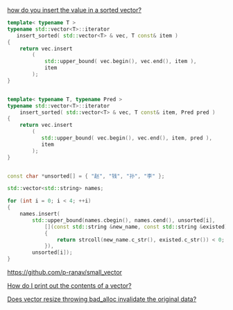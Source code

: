 [how do you insert the value in a sorted vector?](https://stackoverflow.com/questions/15843525/how-do-you-insert-the-value-in-a-sorted-vector)

```cpp
template< typename T >
typename std::vector<T>::iterator 
   insert_sorted( std::vector<T> & vec, T const& item )
{
    return vec.insert
        ( 
            std::upper_bound( vec.begin(), vec.end(), item ),
            item 
        );
}


template< typename T, typename Pred >
typename std::vector<T>::iterator
    insert_sorted( std::vector<T> & vec, T const& item, Pred pred )
{
    return vec.insert
        ( 
           std::upper_bound( vec.begin(), vec.end(), item, pred ),
           item 
        );
}


const char *unsorted[] = { "赵", "钱", "孙", "李" };

std::vector<std::string> names;

for (int i = 0; i < 4; ++i)
{
    names.insert(
        std::upper_bound(names.cbegin(), names.cend(), unsorted[i],
            [](const std::string &new_name, const std::string &existed)
            {
                return strcoll(new_name.c_str(), existed.c_str()) < 0;
            }),
        unsorted[i]);
}
```

https://github.com/p-ranav/small_vector

[How do I print out the contents of a vector?](https://stackoverflow.com/questions/10750057/how-do-i-print-out-the-contents-of-a-vector)

[Does vector resize throwing bad_alloc invalidate the original data?](https://stackoverflow.com/questions/47438291/does-vector-resize-throwing-bad-alloc-invalidate-the-original-data)

